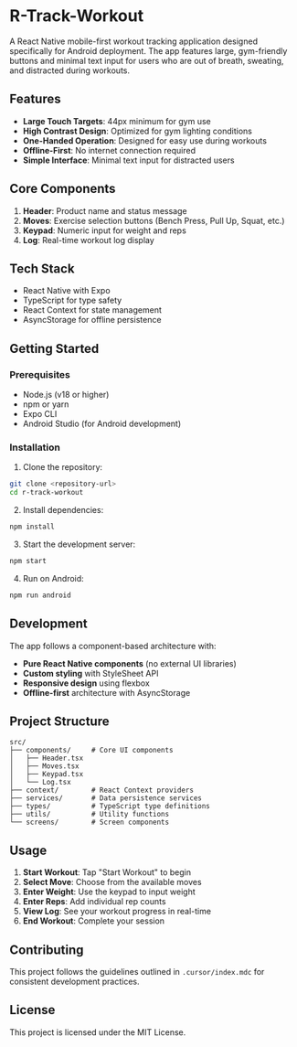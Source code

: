 # R-Track-Workout

A React Native mobile-first workout tracking application designed specifically for Android deployment. The app features large, gym-friendly buttons and minimal text input for users who are out of breath, sweating, and distracted during workouts.

## Features

- **Large Touch Targets**: 44px minimum for gym use
- **High Contrast Design**: Optimized for gym lighting conditions
- **One-Handed Operation**: Designed for easy use during workouts
- **Offline-First**: No internet connection required
- **Simple Interface**: Minimal text input for distracted users

## Core Components

1. **Header**: Product name and status message
2. **Moves**: Exercise selection buttons (Bench Press, Pull Up, Squat, etc.)
3. **Keypad**: Numeric input for weight and reps
4. **Log**: Real-time workout log display

## Tech Stack

- React Native with Expo
- TypeScript for type safety
- React Context for state management
- AsyncStorage for offline persistence

## Getting Started

### Prerequisites

- Node.js (v18 or higher)
- npm or yarn
- Expo CLI
- Android Studio (for Android development)

### Installation

1. Clone the repository:
```bash
git clone <repository-url>
cd r-track-workout
```

2. Install dependencies:
```bash
npm install
```

3. Start the development server:
```bash
npm start
```

4. Run on Android:
```bash
npm run android
```

## Development

The app follows a component-based architecture with:

- **Pure React Native components** (no external UI libraries)
- **Custom styling** with StyleSheet API
- **Responsive design** using flexbox
- **Offline-first** architecture with AsyncStorage

## Project Structure

```
src/
├── components/     # Core UI components
│   ├── Header.tsx
│   ├── Moves.tsx
│   ├── Keypad.tsx
│   └── Log.tsx
├── context/        # React Context providers
├── services/       # Data persistence services
├── types/          # TypeScript type definitions
├── utils/          # Utility functions
└── screens/        # Screen components
```

## Usage

1. **Start Workout**: Tap "Start Workout" to begin
2. **Select Move**: Choose from the available moves
3. **Enter Weight**: Use the keypad to input weight
4. **Enter Reps**: Add individual rep counts
5. **View Log**: See your workout progress in real-time
6. **End Workout**: Complete your session

## Contributing

This project follows the guidelines outlined in `.cursor/index.mdc` for consistent development practices.

## License

This project is licensed under the MIT License.
